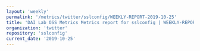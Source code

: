 ```yaml
---
layout: 'weekly'
permalink: '/metrics/twitter/sslconfig/WEEKLY-REPORT-2019-10-25'
title: 'DAI Lab OSS Metrics Metrics report for sslconfig | WEEKLY-REPORT-2019-10-25'
organization: 'twitter'
repository: 'sslconfig'
current_date: '2019-10-25'
---
```

